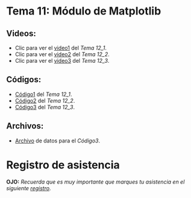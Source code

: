  # __Tema 11: Módulo de Matplotlib__

## Videos:
* Clic para ver el [video1](https://drive.google.com/file/d/1oJ-P089MsuoYN6U3M2_FzfmRy8hozX4e/view?usp=sharing) del _Tema 12_1_.
* Clic para ver el [video2](https://drive.google.com/file/d/1fOEauYbSsx3uqK8DS2qUU6l7wRJNZlm_/view?usp=sharing) del _Tema 12_2_.
* Clic para ver el [video3](https://drive.google.com/file/d/1Ed4zcsMA4t6Vpwe7BhwF9yhgyA_h7j0Z/view?usp=sharing) del _Tema 12_3_.


## Códigos:
* [Código1]() del _Tema 12_1_.
* [Código2]() del _Tema 12_2_.
* [Código3]() del _Tema 12_3_.

## Archivos:
* [Archivo]() de datos para el _Código3_.


# Registro de asistencia
__OJO:__ _Recuerda que es muy importante que marques tu asistencia en el siguiente [registro](https://docs.google.com/forms/d/e/1FAIpQLSeo5T-tNB4SXT5XzeHVC2KGY8UYBXUL2QbtWC_w8pCC3Enuaw/viewform?usp=sf_link)_.
